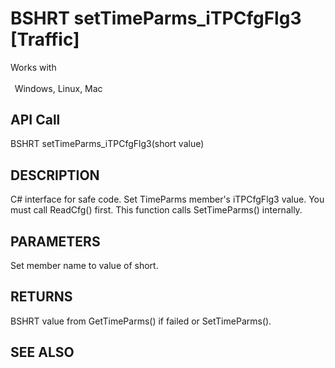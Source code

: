 # BSHRT setTimeParms_iTPCfgFlg3 [Traffic]

Works with <p class="s1" style="padding-top: 2pt;padding-left: 5pt;text-indent: 0pt;text-align: left;"><a name="bookmark462">&zwnj;</a>Windows, Linux, Mac</p>

## API Call
BSHRT setTimeParms_iTPCfgFlg3(short value)
## DESCRIPTION
C# interface for safe code. Set TimeParms member&#39;s iTPCfgFlg3 value. You must call ReadCfg() first. This function calls SetTimeParms() internally.

## PARAMETERS
Set member name to value of short.

## RETURNS
BSHRT value from GetTimeParms() if failed or SetTimeParms().

## SEE ALSO

